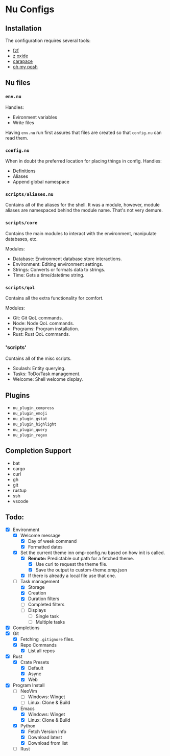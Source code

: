 # Nu Configs

## Installation

The configuration requires several tools:

- [fzf](https://github.com/junegunn/fzf)
- [z oxide](https://github.com/ajeetdsouza/zoxide)
- [carapace](https://github.com/carapace-sh/carapace-bin)
- [oh my posh](https://ohmyposh.dev/docs/)

## Nu files

### `env.nu`

Handles:

- Evironment variables
- Write files

Having `env.nu` run first assures that files are created so that `config.nu` can read them.

### `config.nu`

When in doubt the preferred location for placing things in config.
Handles:

- Definitions
- Aliases
- Append global namespace

### `scripts/aliases.nu`

Contains all of the aliases for the shell. It was a module, however, module aliases are namespaced behind the module name. That's not very demure.

### `scripts/core`

Contains the main modules to interact with the environment, manipulate databases, etc.

Modules:

- Database: Environment database store interactions.
- Environment: Editing environment settings.
- Strings: Converts or formats data to strings.
- Time: Gets a time/datetime string.

### `scripts/qol`

Contains all the extra functionality for comfort.

Modules:

- Git: Git QoL commands.
- Node: Node QoL commands.
- Programs: Program installation.
- Rust: Rust QoL commands.

### 'scripts'

Contains all of the misc scripts.

- Soulash: Entity querying.
- Tasks: ToDo/Task management.
- Welcome: Shell welcome display.

## Plugins

- `nu_plugin_compress`
- `nu_plugin_emoji`
- `nu_plugin_gstat`
- `nu_plugin_highlight`
- `nu_plugin_query`
- `nu_plugin_regex`

## Completion Support

- bat
- cargo
- curl
- gh
- git
- rustup
- ssh
- vscode

## Todo:

- [x] Environment
  - [x] Welcome message
    - [x] Day of week command
    - [x] Formatted dates
  - [x] Set the current theme inn omp-config.nu based on how init is called.
    - [x] **Remote:** Predictable out path for a fetched theme.
      - [x] Use curl to request the theme file.
      - [x] Save the output to custom-theme.omp.json
    - [x] If there is already a local file use that one.
  - [ ] Task management
    - [x] Storage
    - [x] Creation
    - [x] Duration filters
    - [ ] Completed filters
    - [ ] Displays
      - [ ] Single task
      - [ ] Multiple tasks
- [x] Completions
- [x] Git
  - [x] Fetching `.gitignore` files.
  - [x] Repo Commands
    - [x] List all repos
- [x] Rust
  - [x] Crate Presets
    - [x] Default
    - [x] Async
    - [x] Web
- [x] Program Install
  - [ ] NeoVim
    - [ ] Windows: Winget
    - [ ] Linux: Clone & Build
  - [x] Emacs
    - [x] Windows: Winget
    - [x] Linux: Clone & Build
  - [x] Python
    - [x] Fetch Version Info
    - [x] Download latest
    - [x] Download from list
  - [ ] Rust
